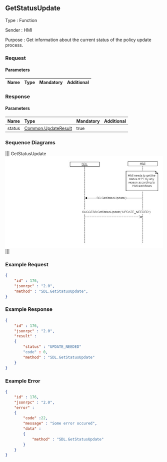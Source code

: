 ## GetStatusUpdate

Type
: Function

Sender
: HMI

Purpose
: Get information about the current status of the policy update process.

### Request

#### Parameters

|Name|Type|Mandatory|Additional|
|:---|:---|:--------|:---------|

### Response

#### Parameters

|Name|Type|Mandatory|Additional|
|:---|:---|:--------|:---------|
|status|[Common.UpdateResult](../../Common/Enums/index.md#updateresult)|true||

### Sequence Diagrams
|||
GetStatusUpdate
![GetStatusUpdate](./assets/GetStatusUpdate.jpg)
|||

### Example Request

```json
{
	"id" : 176,
	"jsonrpc" : "2.0",
	"method" : "SDL.GetStatusUpdate",
}
```
### Example Response

```json
{
	"id" : 176,
	"jsonrpc" : "2.0",
	"result" :
	{
		"status" : "UPDATE_NEEDED"
		"code" : 0,
		"method" : "SDL.GetStatusUpdate"
	}
}
```

### Example Error

```json
{
	"id" : 176,
	"jsonrpc" : "2.0",
	"error" :
	{
		"code" :22,
		"message" : "Some error occured",
		"data" :
		{
			"method" : "SDL.GetStatusUpdate"
		}
	}
}
```
